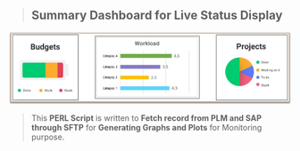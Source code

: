 > ##  Summary Dashboard for Live Status Display


![enter image description here](https://github.com/ankesh-verma/PERL/blob/main/LiveSummary/images/IntroImage.JPG?raw=true)<br>

> This <b>PERL Script</b> is written to <b>Fetch record from PLM and SAP through SFTP</b> for <b>Generating Graphs and Plots</b> for Monitoring purpose.
